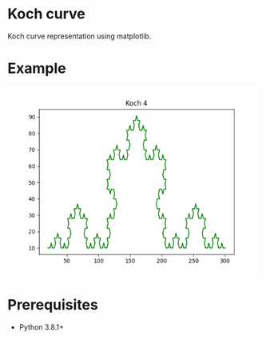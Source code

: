 # Koch curve

Koch curve representation using matplotlib.

# Example

![](koch.png "Koch curve")

# Prerequisites

* Python 3.8.1+